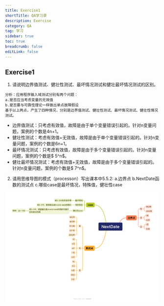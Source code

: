 ```yaml
---
title: Exercise1
shortTitle: QA学习录
description: Exercise
category: QA
tag: 学习
sidebar: true
toc: true
breadcrumb: false
editLink: false
---
```


## Exercise1 

1. 请说明边界值测试、健壮性测试、最坏情况测试和健壮最坏情况测试的区别。

```
分析：应用程序输入域测试分别有两个问题：
a.是否应当考虑变量的无效值
b.是否要与可靠性理论一样做出单点故障假设
基于以上两点，产生了四种情况，分别是边界值测试、健壮性测试、最坏情况测试、健壮性情况测试。
```

- 边界值测试：只考虑有效值，故障是由于单个变量错误引起的。针对n变量问题，案例的个数是4n+1。
- 健壮性测试：考虑有效值+无效值，故障是由于单个变量错误引起的。针对n变量问题，案例的个数是6n+1。
- 最坏情况测试：只考虑有效值，故障是由于多个变量错误引起的。针对n变量问题，案例的个数是$
5^n$。
- 健壮最坏情况测试：考虑有效值+无效值，故障是由于多个变量错误引起的。针对n变量问题，案例的个数是$
7^n$。

2. 请用思维导图的模式（processon）写出课本中5.5.2:
a.边界点
b.NextDate函数的测试点
c.哪些case是最坏情况，特殊值，健壮性case

![Alt](Exercise1/NextDate.png)